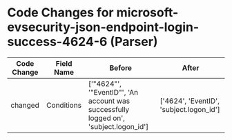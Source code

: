 # Code Changes for microsoft-evsecurity-json-endpoint-login-success-4624-6 (Parser)

| Code Change | Field Name | Before | After |
|-------------|------------|--------|-------|
| changed | Conditions | ['"4624"', '"EventID"', 'An account was successfully logged on', 'subject.logon_id'] | ['4624', 'EventID', 'subject.logon_id'] |